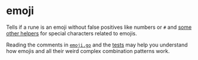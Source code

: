# emoji

Tells if a rune is an emoji without false positives like numbers or `#` and [some other helpers](https://pkg.go.dev/github.com/fiatjaf/emoji) for special characters related to emojis.

Reading the comments in [`emoji.go`](emoji.go) and the [tests](isemoji_test.go) may help you understand how emojis and all their weird complex combination patterns work.
